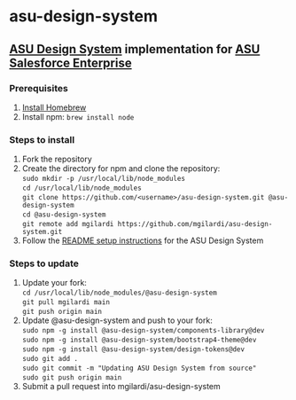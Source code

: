 # asu-design-system
## [ASU Design System](https://unity.web.asu.edu) implementation for [ASU Salesforce Enterprise](https://github.com/ASU/asu-salesforce-metadata)

### Prerequisites
1. [Install Homebrew](https://brew.sh/)
2. Install npm:
`brew install node`

### Steps to install
1. Fork the repository
2. Create the directory for npm and clone the repository:  
`sudo mkdir -p /usr/local/lib/node_modules`  
`cd /usr/local/lib/node_modules`  
`git clone https://github.com/<username>/asu-design-system.git @asu-design-system`  
`cd @asu-design-system`  
`git remote add mgilardi https://github.com/mgilardi/asu-design-system.git`  
3. Follow the [README setup instructions](https://github.com/ASU/asu-unity-stack) for the ASU Design System

### Steps to update
1. Update your fork:  
`cd /usr/local/lib/node_modules/@asu-design-system`  
`git pull mgilardi main`  
`git push origin main`  
2. Update @asu-design-system and push to your fork:  
`sudo npm -g install @asu-design-system/components-library@dev`  
`sudo npm -g install @asu-design-system/bootstrap4-theme@dev`  
`sudo npm -g install @asu-design-system/design-tokens@dev`  
`sudo git add .`  
`sudo git commit -m "Updating ASU Design System from source"`  
`sudo git push origin main`  
2. Submit a pull request into mgilardi/asu-design-system
